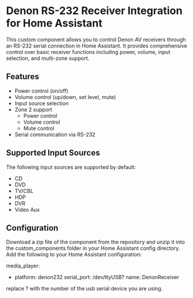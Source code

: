 # Denon RS-232 Receiver Integration for Home Assistant

This custom component allows you to control Denon AV receivers through an RS-232 serial connection in Home Assistant. It provides comprehensive control over basic receiver functions including power, volume, input selection, and multi-zone support.

## Features

- Power control (on/off)
- Volume control (up/down, set level, mute)
- Input source selection
- Zone 2 support
  - Power control
  - Volume control
  - Mute control
- Serial communication via RS-232

## Supported Input Sources

The following input sources are supported by default:
- CD
- DVD
- TV/CBL
- HDP
- DVR
- Video Aux

## Configuration

Download a zip file of the component from the repository and unzip it into the custom_components folder in your Home Assistant config directory.
Add the following to your Home Assistant configuration:

media_player:
  - platform: denon232
    serial_port: /dev/ttyUSB?
    name: DenonReceiver

 replace ? with the number of the usb serial device you are using.

